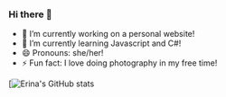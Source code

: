 ### Hi there 👋

<!--
**erinalara/erinalara** is a ✨ _special_ ✨ repository because its `README.md` (this file) appears on your GitHub profile.

Here are some ideas to get you started:

- 🔭 I’m currently working on ...
- 🌱 I’m currently learning ...
- 👯 I’m looking to collaborate on ...
- 🤔 I’m looking for help with ...
- 💬 Ask me about ...
- 📫 How to reach me: ...
- 😄 Pronouns: ...
- ⚡ Fun fact: ...
-->

- 🔭 I’m currently working on a personal website!
- 🌱 I’m currently learning Javascript and C#!
- 😄 Pronouns: she/her!
- ⚡ Fun fact: I love doing photography in my free time!

[![Erina's GitHub stats](https://github-readme-stats.vercel.app/api?username=erinalara&show_icons=true&theme=radical)
